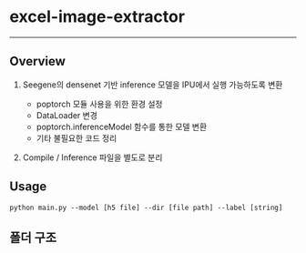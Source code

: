 # excel-image-extractor
---

## Overview
1. Seegene의 densenet 기반 inference 모델을 IPU에서 실행 가능하도록 변환

    - poptorch 모듈 사용을 위한 환경 설정
    - DataLoader 변경
    - poptorch.inferenceModel 함수를 통한 모델 변환
    - 기타 불필요한 코드 정리
2. Compile / Inference 파일을 별도로 분리
>
## Usage
```
python main.py --model [h5 file] --dir [file path] --label [string]
```
## 폴더 구조
